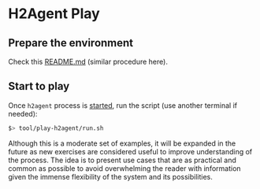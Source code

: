 # H2Agent Play

## Prepare the environment

Check this [README.md](../questions-and-answers/README.md#Prepare-the-environment) (similar procedure here).

## Start to play

Once `h2agent` process is [started](#Prepare-the-environment), run the script (use another terminal if needed):

```bash
$> tool/play-h2agent/run.sh
```

Although this is a moderate set of examples, it will be expanded in the future as new exercises are considered useful to improve understanding of the process. The idea is to present use cases that are as practical and common as possible to avoid overwhelming the reader with information given the immense flexibility of the system and its possibilities.

